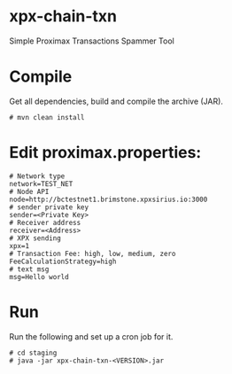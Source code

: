 # xpx-chain-txn
Simple Proximax Transactions Spammer Tool

# Compile
Get all dependencies, build and compile the archive (JAR).
```
# mvn clean install
```


# Edit proximax.properties:

```
# Network type
network=TEST_NET
# Node API
node=http://bctestnet1.brimstone.xpxsirius.io:3000
# sender private key
sender=<Private Key>
# Receiver address
receiver=<Address>
# XPX sending
xpx=1
# Transaction Fee: high, low, medium, zero
FeeCalculationStrategy=high
# text msg
msg=Hello world
```

# Run
Run the following and set up a cron job for it. 

```
# cd staging
# java -jar xpx-chain-txn-<VERSION>.jar 
```
